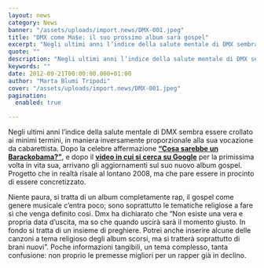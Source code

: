 ```yaml
---
layout: news
category: News
banner: "/assets/uploads/import.news/DMX-001.jpeg"
title: "DMX come Ma$e: il suo prossimo album sarà gospel"
excerpt: "Negli ultimi anni l’indice della salute mentale di DMX sembra essere crollato ai minimi termini, in maniera inversamente proporzionale alla sua vocazione da cabarettista. Dopo la celebre affermazione “Cosa sarebbe un Barackobama?”, e dopo il video in cui si cerca su Google per la primissima volta in vita sua, arrivano gli aggiornamenti sul suo nuovo album [&hellip"
quote: ""
description: "Negli ultimi anni l’indice della salute mentale di DMX sembra essere crollato ai minimi termini, in maniera inversamente proporzionale alla sua vocazione da cabarettista. Dopo la celebre affermazione “Cosa sarebbe un Barackobama?”, e dopo il video in cui si cerca su Google per la primissima volta in vita sua, arrivano gli aggiornamenti sul suo nuovo album [&hellip"
keywords: ""
date: 2012-09-21T00:00:00.000+01:00
author: "Marta Blumi Tripodi"
cover: "/assets/uploads/import.news/DMX-001.jpeg"
pagination:
  enabled: true

---
```


Negli ultimi anni l’indice della salute mentale di DMX sembra essere crollato ai minimi termini, in maniera inversamente proporzionale alla sua vocazione da cabarettista. Dopo la celebre affermazione [**“Cosa sarebbe un Barackobama?”**](http://www.xxlmag.com/features/2008/03/dmx-here-i-am/ "http://www.xxlmag.com/features/2008/03/dmx-here-i-am/"), e dopo il [**video in cui si cerca su Google**](http://www.worldstarhiphop.com/videos/video.php?v=wshhjLl47RWX0YV2dTUY "http://www.worldstarhiphop.com/videos/video.php?v=wshhjLl47RWX0YV2dTUY") per la primissima volta in vita sua, arrivano gli aggiornamenti sul suo nuovo album gospel. Progetto che in realtà risale al lontano 2008, ma che pare essere in procinto di essere concretizzato.

Niente paura, si tratta di un album completamente rap, il gospel come genere musicale c’entra poco; sono soprattutto le tematiche religiose a fare sì che venga definito così. Dmx ha dichiarato che “Non esiste una vera e propria data d’uscita, ma so che quando uscirà sarà il momento giusto. In fondo si tratta di un insieme di preghiere. Potrei anche inserire alcune delle canzoni a tema religioso degli album scorsi, ma si tratterà soprattutto di brani nuovi”. Poche informazioni tangibili, un tema complesso, tanta confusione: non proprio le premesse migliori per un rapper già in declino.
